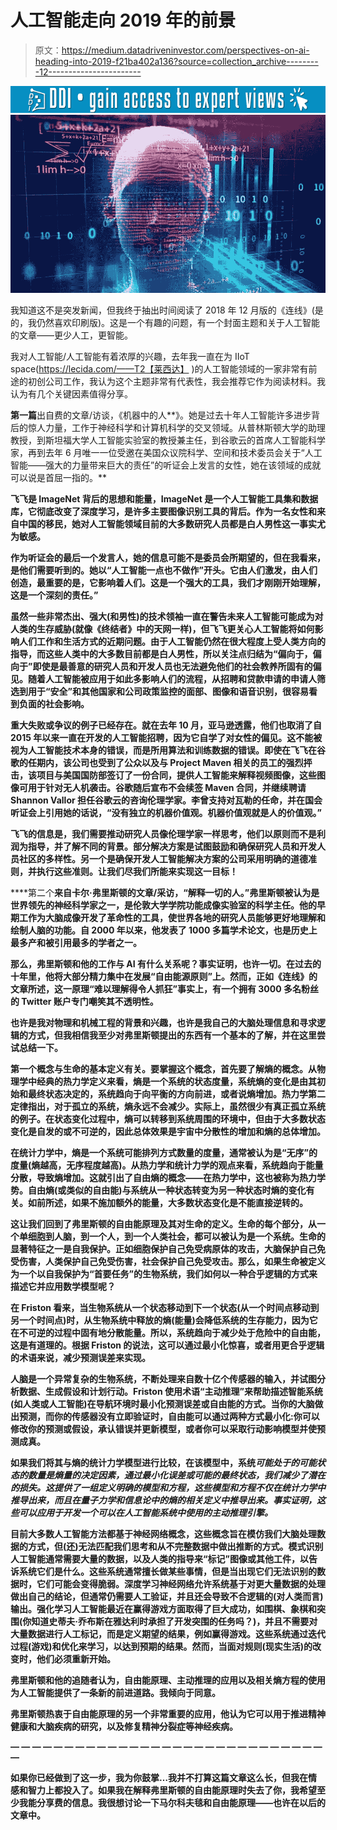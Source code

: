 # 人工智能走向 2019 年的前景

> 原文：<https://medium.datadriveninvestor.com/perspectives-on-ai-heading-into-2019-f21ba402a136?source=collection_archive---------12----------------------->

[![](img/919154f90999fba2aaf4bf14bb709e6a.png)](http://www.track.datadriveninvestor.com/1B9E)![](img/59b11ea59a46a8ee1d1f3fd06c100cd7.png)

我知道这不是突发新闻，但我终于抽出时间阅读了 2018 年 12 月版的《连线》(是的，我仍然喜欢印刷版)。这是一个有趣的问题，有一个封面主题和关于人工智能的文章——更少人工，更智能。

我对人工智能/人工智能有着浓厚的兴趣，去年我一直在为 IIoT space(https://lecida.com/——T2【莱西达】 )的人工智能领域的一家非常有前途的初创公司工作，我认为这个主题非常有代表性，我会推荐它作为阅读材料。我认为有几个关键因素值得分享。

**第一篇**出自费的文章/访谈，《机器中的人**》。她是过去十年人工智能许多进步背后的惊人力量，工作于神经科学和计算机科学的交叉领域。从普林斯顿大学的助理教授，到斯坦福大学人工智能实验室的教授兼主任，到谷歌云的首席人工智能科学家，再到去年 6 月唯一一位受邀在美国众议院科学、空间和技术委员会关于“人工智能——强大的力量带来巨大的责任”的听证会上发言的女性，她在该领域的成就可以说是首屈一指的。**

**飞飞是 ImageNet 背后的思想和能量，ImageNet 是一个人工智能工具集和数据库，它彻底改变了深度学习，是许多主要图像识别工具的背后。作为一名女性和来自中国的移民，她对人工智能领域目前的大多数研究人员都是白人男性这一事实尤为敏感。**

**作为听证会的最后一个发言人，她的信息可能不是委员会所期望的，但在我看来，是他们需要听到的。她以“人工智能一点也不做作”开头。它由人们激发，由人们创造，最重要的是，它影响着人们。这是一个强大的工具，我们才刚刚开始理解，这是一个深刻的责任。”**

**虽然一些非常杰出、强大(和男性)的技术领袖一直在警告未来人工智能可能成为对人类的生存威胁(就像《终结者》中的天网一样)，但飞飞更关心人工智能将如何影响人们工作和生活方式的近期问题。由于人工智能仍然在很大程度上受人类方向的指导，而这些人类中的大多数目前都是白人男性，所以关注点归结为“偏向于，偏向于”即使是最善意的研究人员和开发人员也无法避免他们的社会教养所固有的偏见。随着人工智能被应用于如此多影响人们的流程，从招聘和贷款申请的申请人筛选到用于“安全”和其他国家和公司政策监控的面部、图像和语音识别，很容易看到负面的社会影响。**

**重大失败或争议的例子已经存在。就在去年 10 月，亚马逊透露，他们也取消了自 2015 年以来一直在开发的人工智能招聘，因为它自学了对女性的偏见。这不能被视为人工智能技术本身的错误，而是所用算法和训练数据的错误。即使在飞飞在谷歌的任期内，该公司也受到了公众以及与 Project Maven 相关的员工的强烈抨击，该项目与美国国防部签订了一份合同，提供人工智能来解释视频图像，这些图像可用于针对无人机袭击。谷歌随后宣布不会续签 Maven 合同，并继续聘请 Shannon Vallor 担任谷歌云的咨询伦理学家。李曾支持对瓦勒的任命，并在国会听证会上引用她的话说，“没有独立的机器价值观。机器价值观就是人的价值观。”**

**飞飞的信息是，我们需要推动研究人员像伦理学家一样思考，他们以原则而不是利润为指导，并了解不同的背景。部分解决方案是试图鼓励和确保研究人员和开发人员社区的多样性。另一个是确保开发人工智能解决方案的公司采用明确的道德准则，并执行这些准则。让我们尽我们所能来实现这一目标！**

****第二个**来自卡尔·弗里斯顿的文章/采访，“**解释一切**的人。”弗里斯顿被认为是世界领先的神经科学家之一，是伦敦大学学院功能成像实验室的科学主任。他的早期工作为大脑成像开发了革命性的工具，使世界各地的研究人员能够更好地理解和绘制人脑的功能。自 2000 年以来，他发表了 1000 多篇学术论文，也是历史上最多产和被引用最多的学者之一。**

**那么，弗里斯顿和他的工作与 AI 有什么关系呢？事实证明，也许一切。在过去的十年里，他将大部分精力集中在发展“自由能源原则”上。然而，正如《连线》的文章所述，这一原理“难以理解得令人抓狂”事实上，有一个拥有 3000 多名粉丝的 Twitter 账户专门嘲笑其不透明性。**

**也许是我对物理和机械工程的背景和兴趣，也许是我自己的大脑处理信息和寻求逻辑的方式，但我相信我至少对弗里斯顿提出的东西有一个基本的了解，并在这里尝试总结一下。**

**第一个概念与生命的基本定义有关。要掌握这个概念，首先要了解熵的概念。从物理学中经典的热力学定义来看，熵是一个系统的状态度量，系统熵的变化是由其初始和最终状态决定的，系统趋向于向平衡的方向前进，或者说熵增加。热力学第二定律指出，对于孤立的系统，熵永远不会减少。实际上，虽然很少有真正孤立系统的例子。在状态变化过程中，熵可以转移到系统周围的环境中，但由于大多数状态变化是自发的或不可逆的，因此总体效果是宇宙中分散性的增加和熵的总体增加。**

**在统计力学中，熵是一个系统可能排列方式数量的度量，通常被认为是“无序”的度量(熵越高，无序程度越高)。从热力学和统计力学的观点来看，系统趋向于能量分散，导致熵增加。这就引出了自由熵的概念——在热力学中，这也被称为热力学势。自由熵(或类似的自由能)与系统从一种状态转变为另一种状态时熵的变化有关。如前所述，如果不施加额外的能量，大多数状态变化是不能直接逆转的。**

**这让我们回到了弗里斯顿的自由能原理及其对生命的定义。生命的每个部分，从一个单细胞到人脑，到一个人，到一个人类社会，都可以被认为是一个系统。生命的显著特征之一是自我保护。正如细胞保护自己免受病原体的攻击，大脑保护自己免受伤害，人类保护自己免受伤害，社会保护自己免受攻击。那么，如果生命被定义为一个以自我保护为“首要任务”的生物系统，我们如何以一种合乎逻辑的方式来描述它并应用数学模型呢？**

**在 Friston 看来，当生物系统从一个状态移动到下一个状态(从一个时间点移动到另一个时间点)时，从生物系统中释放的熵(能量)会降低系统的生存能力，因为它在不可逆的过程中固有地分散能量。所以，系统趋向于减少处于危险中的自由能，这是有道理的。根据 Friston 的说法，这可以通过最小化惊喜，或者用更合乎逻辑的术语来说，减少预测误差来实现。**

**人脑是一个异常复杂的生物系统，不断处理来自数十亿个传感器的输入，并试图分析数据、生成假设和计划行动。Friston 使用术语“主动推理”来帮助描述智能系统(如人类或人工智能)在导航环境时最小化预测误差或自由能的方式。当你的大脑做出预测，而你的传感器没有立即验证时，自由能可以通过两种方式最小化:你可以修改你的预测或假设，承认错误并更新模型，或者你可以采取行动影响模型并使预测成真。**

**如果我们将其与熵的统计力学模型进行比较，在该模型中，系统*可能处于的可能状态的数量是熵量的决定因素，通过最小化误差或可能的最终状态，我们减少了潜在的损失。这提供了一组定义明确的模型和方程，这些模型和方程不仅在统计力学中推导出来，而且在量子力学和信息论中的熵的相关定义中推导出来。事实证明，这些可以应用于开发一个可以在人工智能系统中使用的主动推理引擎。***

**目前大多数人工智能方法都基于神经网络概念，这些概念旨在模仿我们大脑处理数据的方式，但(还)无法匹配我们思考和从不完整数据中做出推断的方式。模式识别人工智能通常需要大量的数据，以及人类的指导来“标记”图像或其他工件，以告诉系统它们是什么。这些系统通常擅长做某些事情，但是当出现它们无法识别的数据时，它们可能会变得脆弱。深度学习神经网络允许系统基于对更大量数据的处理做出自己的结论，但通常仍需要人工验证，并且还会导致不合逻辑的(对人类而言)输出。强化学习人工智能最近在赢得游戏方面取得了巨大成功，如围棋、象棋和突围(你知道史蒂夫·乔布斯在雅达利时承担了开发突围的任务吗？)，并且不需要对大量数据进行人工标记，而是定义期望的结果，例如赢得游戏。这些系统通过迭代过程(游戏)和优化来学习，以达到预期的结果。然而，当面对规则(现实生活)的改变时，他们必须重新开始。**

**弗里斯顿和他的追随者认为，自由能原理、主动推理的应用以及相关熵方程的使用为人工智能提供了一条新的前进道路。我倾向于同意。**

**弗里斯顿热衷于自由能原理的另一个非常重要的应用，他认为它可以用于推进精神健康和大脑疾病的研究，以及修复精神分裂症等神经疾病。**

**— — — — — — — — — — — — — — — — — — — — — — — — — — — — — —**

**如果你已经做到了这一步，我为你鼓掌…我并不打算这篇文章这么长，但我在情感和智力上都投入了。如果我在解释弗里斯顿的自由能原理时失去了你，我希望至少我能分享费的信息。我很想讨论一下马尔科夫毯和自由能原理——也许在以后的文章中。**